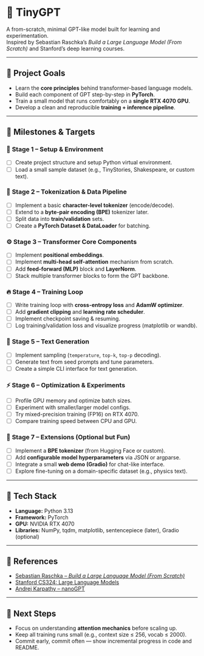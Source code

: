 # 🧠 TinyGPT

A from-scratch, minimal GPT-like model built for learning and experimentation.  
Inspired by Sebastian Raschka’s _Build a Large Language Model (From Scratch)_ and Stanford’s deep learning courses.

---

## 🎯 Project Goals

- Learn the **core principles** behind transformer-based language models.
- Build each component of GPT step-by-step in **PyTorch**.
- Train a small model that runs comfortably on a **single RTX 4070 GPU**.
- Develop a clean and reproducible **training + inference pipeline**.

---

## 🚀 Milestones & Targets

### 🧩 **Stage 1 – Setup & Environment**

- [ ] Create project structure and setup Python virtual environment.
- [ ] Load a small sample dataset (e.g., TinyStories, Shakespeare, or custom text).

### 🧠 **Stage 2 – Tokenization & Data Pipeline**

- [ ] Implement a basic **character-level tokenizer** (encode/decode).
- [ ] Extend to a **byte-pair encoding (BPE)** tokenizer later.
- [ ] Split data into **train/validation** sets.
- [ ] Create a **PyTorch Dataset & DataLoader** for batching.

### ⚙️ **Stage 3 – Transformer Core Components**

- [ ] Implement **positional embeddings**.
- [ ] Implement **multi-head self-attention** mechanism from scratch.
- [ ] Add **feed-forward (MLP)** block and **LayerNorm**.
- [ ] Stack multiple transformer blocks to form the GPT backbone.

### 🔥 **Stage 4 – Training Loop**

- [ ] Write training loop with **cross-entropy loss** and **AdamW optimizer**.
- [ ] Add **gradient clipping** and **learning rate scheduler**.
- [ ] Implement checkpoint saving & resuming.
- [ ] Log training/validation loss and visualize progress (matplotlib or wandb).

### 💬 **Stage 5 – Text Generation**

- [ ] Implement sampling (`temperature`, `top-k`, `top-p` decoding).
- [ ] Generate text from seed prompts and tune parameters.
- [ ] Create a simple CLI interface for text generation.

### ⚡ **Stage 6 – Optimization & Experiments**

- [ ] Profile GPU memory and optimize batch sizes.
- [ ] Experiment with smaller/larger model configs.
- [ ] Try mixed-precision training (FP16) on RTX 4070.
- [ ] Compare training speed between CPU and GPU.

### 🧪 **Stage 7 – Extensions (Optional but Fun)**

- [ ] Implement a **BPE tokenizer** (from Hugging Face or custom).
- [ ] Add **configurable model hyperparameters** via JSON or argparse.
- [ ] Integrate a small **web demo (Gradio)** for chat-like interface.
- [ ] Explore fine-tuning on a domain-specific dataset (e.g., physics text).

---

## 🧰 Tech Stack

- **Language:** Python 3.13
- **Framework:** PyTorch
- **GPU:** NVIDIA RTX 4070
- **Libraries:** NumPy, tqdm, matplotlib, sentencepiece (later), Gradio (optional)

---

## 📘 References

- [Sebastian Raschka – _Build a Large Language Model (From Scratch)_](https://sebastianraschka.com/llms-from-scratch/)
- [Stanford CS324: Large Language Models](https://online.stanford.edu/courses/cs336-language-modeling-scratch)
- [Andrej Karpathy – nanoGPT](https://github.com/karpathy/nanoGPT)

---

## 🧭 Next Steps

- Focus on understanding **attention mechanics** before scaling up.
- Keep all training runs small (e.g., context size ≤ 256, vocab ≤ 2000).
- Commit early, commit often — show incremental progress in code and README.
